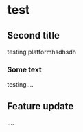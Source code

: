 # test

## Second title
testing platformhsdhsdh


### Some text
testing....

## Feature update
....
